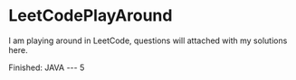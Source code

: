 # LeetCodePlayAround
I am playing around in LeetCode, questions will attached with my solutions here.

Finished: JAVA --- 5
